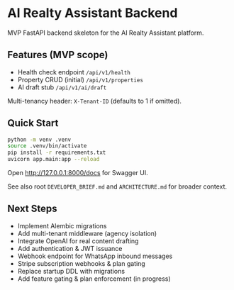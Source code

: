 # AI Realty Assistant Backend

MVP FastAPI backend skeleton for the AI Realty Assistant platform.

## Features (MVP scope)

- Health check endpoint `/api/v1/health`
- Property CRUD (initial) `/api/v1/properties`
- AI draft stub `/api/v1/ai/draft`

Multi-tenancy header: `X-Tenant-ID` (defaults to 1 if omitted).

## Quick Start

```bash
python -m venv .venv
source .venv/bin/activate
pip install -r requirements.txt
uvicorn app.main:app --reload
```

Open http://127.0.0.1:8000/docs for Swagger UI.

See also root `DEVELOPER_BRIEF.md` and `ARCHITECTURE.md` for broader context.

## Next Steps

- Implement Alembic migrations
- Add multi-tenant middleware (agency isolation)
- Integrate OpenAI for real content drafting
- Add authentication & JWT issuance
- Webhook endpoint for WhatsApp inbound messages
- Stripe subscription webhooks & plan gating
- Replace startup DDL with migrations
- Add feature gating & plan enforcement (in progress)

